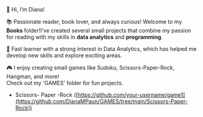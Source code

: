 👋 Hi, I’m Diana!  

📚 Passionate reader, book lover, and always curious! 
Welcome to my **Books** folder!I’ve created several small projects that combine my passion for reading with my skills in **data analytics** and **programming**.


🚀 Fast learner with a strong interest in Data Analytics, which has helped me develop new skills and explore exciting areas. 

🎮 I enjoy creating small games like Sudoku, Scissors-Paper-Rock, Hangman, and more!  
Check out my 'GAMES' folder for fun projects.
- Scissors- Paper -Rock ([https://github.com/your-username/game1](https://github.com/DianaMPaun/GAMES/tree/main/Scissors-Paper-Rock))
